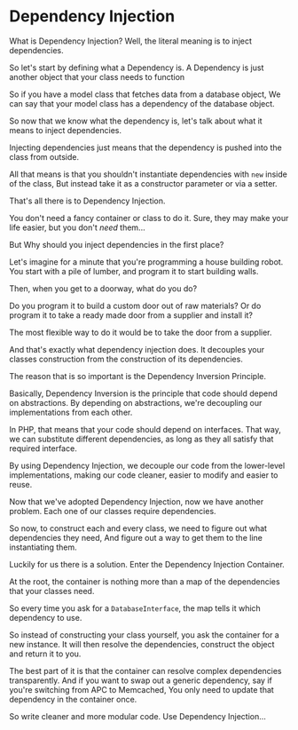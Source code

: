 Dependency Injection
====================

What is Dependency Injection?
Well, the literal meaning is to inject dependencies.

So let's start by defining what a Dependency is.
A Dependency is just another object that your class needs to function

So if you have a model class that fetches data from a database object,
We can say that your model class has a dependency of the database object.

So now that we know what the dependency is, let's talk about what it means to inject dependencies.

Injecting dependencies just means that the dependency is pushed into the class from outside.

All that means is that you shouldn't instantiate dependencies with `new` inside of the class,
But instead take it as a constructor parameter or via a setter.

That's all there is to Dependency Injection. 

You don't need a fancy container or class to do it.
Sure, they may make your life easier, but you don't *need* them...

But Why should you inject dependencies in the first place?

Let's imagine for a minute that you're programming a house building robot.
You start with a pile of lumber, and program it to start building walls.

Then, when you get to a doorway, what do you do?

Do you program it to build a custom door out of raw materials? 
Or do program it to take a ready made door from a supplier and install it?

The most flexible way to do it would be to take the door from a supplier.

And that's exactly what dependency injection does.
It decouples your classes construction from the construction of its dependencies.

The reason that is so important is the Dependency Inversion Principle.

Basically, Dependency Inversion is the principle that code should depend on abstractions.
By depending on abstractions, we're decoupling our implementations from each other.

In PHP, that means that your code should depend on interfaces.
That way, we can substitute different dependencies, as long as they all satisfy that required interface.

By using Dependency Injection, we decouple our code from the lower-level implementations,
making our code cleaner, easier to modify and easier to reuse.

Now that we've adopted Dependency Injection, now we have another problem.
Each one of our classes require dependencies.

So now, to construct each and every class, we need to figure out what dependencies they need,
And figure out a way to get them to the line instantiating them.

Luckily for us there is a solution.
Enter the Dependency Injection Container.

At the root, the container is nothing more than a map of the dependencies that your classes need.

So every time you ask for a `DatabaseInterface`, the map tells it which dependency to use.

So instead of constructing your class yourself, you ask the container for a new instance.
It will then resolve the dependencies, construct the object and return it to you.

The best part of it is that the container can resolve complex dependencies transparently.
And if you want to swap out a generic dependency, say if you're switching from APC to Memcached, 
You only need to update that dependency in the container once.

So write cleaner and more modular code.
Use Dependency Injection...
